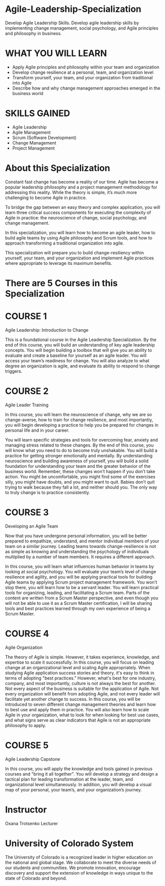 # Agile-Leadership-Specialization
Develop Agile Leadership Skills. Develop agile leadership skills by implementing change management, social psychology, and Agile principles and philosophy in business.

# WHAT YOU WILL LEARN
- Apply Agile principles and philosophy within your team and organization
- Develop change resilience at a personal, team, and organization level
- Transform yourself, your team, and your organization from traditional into Agile
- Describe how and why change management approaches emerged in the business world

# SKILLS GAINED
* Agile Leadership
* Agile Management
* Scrum (Software Development)
* Change Management
* Project Management

# About this Specialization
Constant fast change has become a reality of our time. Agile has become a popular leadership philosophy and a project management methodology for addressing this reality. While the theory is simple, it’s much more challenging to become Agile in practice.

To bridge the gap between an easy theory and complex application, you will learn three critical success components for executing the complexity of Agile in practice: the neuroscience of change, social psychology, and change management.

In this specialization, you will learn how to become an agile leader, how to build agile teams by using Agile philosophy and Scrum tools, and how to approach transforming a traditional organization into agile.

This specialization will prepare you to build change-resiliency within yourself, your team, and your organization and implement Agile practices where appropriate to leverage its maximum benefits.

# **There are 5 Courses in this Specialization**


# COURSE 1
Agile Leadership: Introduction to Change

This is a foundational course in the Agile Leadership Specialization. By the end of this course, you will build an understanding of key agile leadership concepts. You will begin building a toolbox that will give you an ability to evaluate and create a baseline for yourself as an agile leader. You will access your team’s readiness for change. You will also analyze to what degree an organization is agile, and evaluate its ability to respond to change triggers.

# COURSE 2
Agile Leader Training

In this course, you will learn the neuroscience of change, why we are so change-averse, how to train for change resilience, and most importantly, you will begin developing a practice to help you be prepared for changes in personal life and in your career.

You will learn specific strategies and tools for overcoming fear, anxiety and managing stress related to these changes. By the end of this course, you will know what you need to do to become truly unshakable. You will build a practice for getting stronger emotionally and mentally. By understanding neuroscience and building awareness of yourself, you will build a solid foundation for understanding your team and the greater behavior of the business world. Remember, these changes won’t happen if you don’t take action. You might be uncomfortable, you might find some of the exercises silly, you might have doubts, and you might want to quit. Babies don’t quit trying to walk because they fall a lot, and neither should you. The only way to truly change is to practice consistently.


# COURSE 3
Developing an Agile Team

Now that you have undergone personal information, you will be better prepared to empathize, understand, and mentor individual members of your team on a similar journey. Leading teams towards change-resilience is not as simple as knowing and understanding the psychology of individuals multiplied by a number of team members. It requires a different approach.

In this course, you will learn what influences human behavior in teams by looking at social psychology. You will evaluate your team’s level of change resilience and agility, and you will be applying practical tools for building Agile teams by applying Scrum project management framework. You won’t stop there, you will learn how to be a servant leader. You will learn practical tools for organizing, leading, and facilitating a Scrum team. Parts of the content are written from a Scrum Master perspective, and even though you will not be able to use it as a Scrum Master certification, I will be sharing tools and best practices learned through my own experience of being a Scrum Master.


# COURSE 4
Agile Organization

The theory of Agile is simple. However, it takes experience, knowledge, and expertise to scale it successfully. In this course, you will focus on leading change at an organizational level and scaling Agile appropriately. When studying Agile application success stories and theory, it's easy to think in terms of adopting "best practices." However, what's best for one industry, company, and most importantly, culture is not always the best for another. Not every aspect of the business is suitable for the application of Agile. Not every organization will benefit from adopting Agile, and not every leader will facilitate yet another change to success. In this course, you will be introduced to seven different change management theories and learn how to best use and apply them in practice. You will also learn how to scale Agile in your organization, what to look for when looking for best use cases, and what signs serve as clear indicators that Agile is not an appropriate philosophy to apply.

# COURSE 5
Agile Leadership Capstone

In this course, you will apply the knowledge and tools gained in previous courses and "bring it all together". You will develop a strategy and design a tactical plan for leading transformation at the leader, team, and organizational level simultaneously. In addition, you will develop a visual map of your personal, your team’s, and your organization’s journey.

# Instructor
Oxana Trotsenko
Lecturer

# University of Colorado System
The University of Colorado is a recognized leader in higher education on the national and global stage. We collaborate to meet the diverse needs of our students and communities. We promote innovation, encourage discovery and support the extension of knowledge in ways unique to the state of Colorado and beyond.
